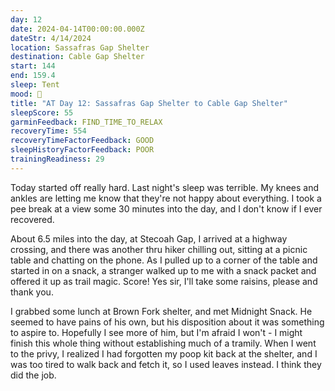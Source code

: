 ```yaml
---
day: 12
date: 2024-04-14T00:00:00.000Z
dateStr: 4/14/2024
location: Sassafras Gap Shelter
destination: Cable Gap Shelter
start: 144
end: 159.4
sleep: Tent
mood: 🙂
title: "AT Day 12: Sassafras Gap Shelter to Cable Gap Shelter"
sleepScore: 55
garminFeedback: FIND_TIME_TO_RELAX
recoveryTime: 554
recoveryTimeFactorFeedback: GOOD
sleepHistoryFactorFeedback: POOR
trainingReadiness: 29
---
```

Today started off really hard. Last night's sleep was terrible. My knees and ankles are letting me know that they're not happy about everything. I took a pee break at a view some 30 minutes into the day, and I don't know if I ever recovered.

About 6.5 miles into the day, at Stecoah Gap, I arrived at a highway crossing, and there was another thru hiker chilling out, sitting at a picnic table and chatting on the phone. As I pulled up to a corner of the table and started in on a snack, a stranger walked up to me with a snack packet and offered it up as trail magic. Score! Yes sir, I'll take some raisins, please and thank you.

 I grabbed some lunch at Brown Fork shelter, and met Midnight Snack. He seemed to have pains of his own, but his disposition about it was something to aspire to. Hopefully I see more of him, but I'm afraid I won't - I might finish this whole thing without establishing much of a tramily. When I went to the privy, I realized I had forgotten my poop kit back at the shelter, and I was too tired to walk back and fetch it, so I used leaves instead. I think they did the job.
